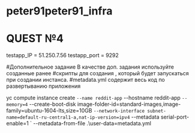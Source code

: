# peter91peter91_infra
# QUEST №4

testapp_IP = 51.250.7.56
testapp_port = 9292

#Дополнительное задание В качестве доп. задания используйте созданные ранее
#скрипты для создания , который будет запускаться при создании инстанса.
#metadata.yml содержит весь код по развертыванию приложения

yc compute instance create `
--name reddit-app `
--hostname reddit-app `
--memory=4 `
--create-boot-disk image-folder-id=standard-images,image-family=ubuntu-1604-lts,size=10GB `
--network-interface subnet-name=default-ru-central1-a,nat-ip-version=ipv4 `
--metadata serial-port-enable=1 `
--metadata-from-file .\user-data=metadata.yml

